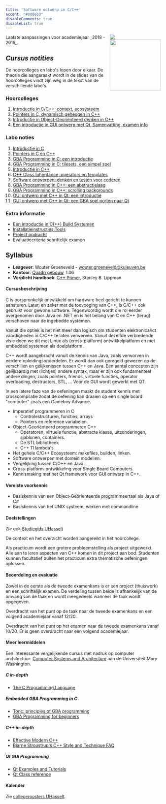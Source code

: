 ```yaml
---
title: 'Software ontwerp in C/C++'
accent: "#008eb3"
disableComments: true
disableList: true
---
```


<span style="float: right;">
    <img src="/img/kul.svg" /><br/>
    <img src="/img/uhasselt.svg" style="width: 165px;"/>
</span>
Laatste aanpassingen voor academiejaar _2018 - 2019_.

## _Cursus notities_

De hoorcolleges en labo's lopen door elkaar. De theorie die aangeraakt wordt in de slides van de hoorcolleges vindt zijn weg in de tekst van de verschillende labo's. 

### Hoorcolleges

1. [Introductie in C/C++: context, ecosysteem](/teaching/cpp/slides-1/)
2. [Pointers in C, dynamisch geheugen in C++](/teaching/cpp/slides-2/)
3. [Introductie in Object-Georiënteerd denken in C++](/teaching/cpp/slides-3/)
4. [Een introductie in GUI ontwerp met Qt, Samenvatting, examen info](/teaching/cpp/slides-4)

### Labo noties

1. [Introductie in C](/teaching/cpp/labo-1)
2. [Pointers in C en C++](/teaching/cpp/labo-2)
3. [GBA Programming in C: een introductie](/teaching/cpp/labo-3)
4. [GBA Programming in C: tilesets, een simpel spel](/teaching/cpp/labo-4)
5. [Introductie in C++](/teaching/cpp/labo-5)
6. [C++ Class Inheritance, operators en templates](/teaching/cpp/labo-6)
7. [Software ontwerpen: denken en testen voor coderen](/teaching/cpp/labo-7)
8. [GBA Programming in C++: een abstractielaag](/teaching/cpp/labo-8)
9. [GBA Programming in C++: scrolling backgrounds](/teaching/cpp/labo-9)
10. [GUI ontwerp met C++ in Qt: een introductie](/teaching/cpp/labo-10)
11. [GUI ontwerp met C++ in Qt: een GBA spel porten naar Qt](/teaching/cpp/labo-11)

### Extra informatie

- [Een introductie in C(++) Build Systemen](/teaching/cpp/buildsystems)
- [Installatieinstructies Tools](/teaching/cpp/installaties)
- [Project opdracht](/teaching/cpp/project)
- Evaluatiecriteria schriftelijk examen

## Syllabus

- **Lesgever**: Wouter Groeneveld - <a href="mailto:wouter.groeneveld@kuleuven.be">wouter.groeneveld@kuleuven.be</a>
- **Kantoor**: [Quadri gebouw](https://www.ucll.be/studeren/student-aan-ucll/campussen/campus-diepenbeek), 1.06 
- **Verplicht handboek**: [C++ Primer](https://www.goodreads.com/book/show/768080.C_Primer), Stanley B. Lippman

#### Cursusbeschrijving

C is oorspronkelijk ontwikkeld om hardware heel gericht te kunnen aansturen. Later, en zeker met de toevoeging van C++, is C/C++ ook gebruikt voor gewone software. Tegenwoordig wordt die rol eerder overgenomen door Java en .NET en is het belang van C en C++ (terug) verschoven naar de ingebedde systemen.

Vanuit die optiek is het niet meer dan logisch om studenten elektronica/ict vaardigheden in C/C++ te laten verwerven. Vanuit dezelfde verbredende visie doen we dit met Linux als (cross-platform) ontwikkelplatform en met embedded systemen als doelplatform.

C++ wordt aangebracht vanuit de kennis van Java, zoals verworven in eerdere opleidingsonderdelen. Er wordt dan ook geregeld gewezen op de verschillen en gelijkenissen tussen C++ en Java. Een aantal concepten zijn gelijkaardig met (lichtjes) andere syntax, maar er zijn ook fundamenteel andere dingen, zoals pointers, friends, virtuele functies, operator overloading, destructors, STL, ... Voor de GUI wordt gewerkt met QT.

In een latere faze van de oefeningen maakt de student kennis met crosscompilatie zodat de oefening kan draaien op een single board "computer" zoals een Gameboy Advance.

- Imperatief programmeren in C
    - Controlestructuren, functies, arrays
    - Pointers en reference variabelen.
- Object-Georiënteerd programmeren C++ 
    - Operatoren, virtuele functie, abstracte klasse, uitzonderingen, sjablonen, containers.
    - De STL bibliotheek
    - C++ 11 lambda's
- Het gehele C/C++ Ecosysteem: makefiles, builden, linken. 
- Software ontwerpen met domein modellen. 
- Vergelijking tussen C/C++ en Java.
- Cross-platform-ontwikkeling voor Single Board Computers.
- Kennismaking met het Qt framework voor GUI ontwerp in C++.

#### Vereiste voorkennis

- Basiskennis van een Object-Geörienteerde programmeertaal als Java of C#
- Basiskennis van het UNIX systeem, werken met commandline

#### Doelstellingen

Zie ook [Studiegids UHasselt](https://www.uhasselt.be/studiegids)
    
De context en het overzicht worden aangereikt in het hoorcollege.

Als practicum wordt een grotere probleemstelling als project uitgewerkt. Alle aan te leren aspecten van C++ komen in dit project aan bod. Studenten kunnen facultatief buiten het practicum extra thematische oefeningen oplossen.

#### Beoordeling en evaluatie

Zowel in de eerste als de tweede examenkans is er een project (thuiswerk) en een schriftelijk examen. De verdeling tussen beide is afhankelijk van de omvang van de taak en wordt meegedeeld wanneer de taak wordt opgegeven.

Overdracht van het punt op de taak naar de tweede examenkans en een volgend academiejaar vanaf 12/20.

Overdracht van het punt op het examen naar de tweede examenkans vanaf 10/20. Er is geen overdracht naar een volgend academiejaar.

#### Meer leermiddelen

Een interessante vergelijkende cursus met nadruk op computer architectuur: [Computer Systems and Architecture](http://cs.umw.edu/~finlayson/class/spring18/cpsc305/) aan de Universiteit Mary Washington. 

##### C in-depth

* [The C Programming Language](https://www.goodreads.com/book/show/515601.The_C_Programming_Language?from_search=true)

##### Embedded GBA Programming in C

* [Tonc: principles of GBA programming](https://www.coranac.com/tonc/text/toc.htm)
* [GBA Programming for beginners](http://www.loirak.com/gameboy/gbatutor.php)

##### C++ in-depth

* [Effective Modern C++](https://www.goodreads.com/book/show/22800553-effective-modern-c)
* [Bjarne Stroustrup's C++ Style and Technique FAQ](http://www.stroustrup.com/bs_faq2.html)

##### Qt GUI Programming

* [Qt Examples and Tutorials](http://doc.qt.io/qt-5/qtexamplesandtutorials.html)
* [Qt Class reference](http://doc.qt.io/qt-5/classes.html)

#### Kalender

Zie [collegeroosters UHasselt](http://collegeroosters.uhasselt.be).
